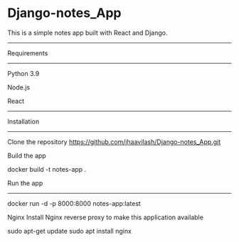 # Django-notes_App

This is a simple notes app built with React and Django.
_____________________________
Requirements
_____________________________
Python 3.9

Node.js

React
________________________________
Installation
________________________________
Clone the repository
https://github.com/jhaavilash/Django-notes_App.git

Build the app

docker build -t notes-app .

Run the app
________________
docker run -d -p 8000:8000 notes-app:latest

Nginx
Install Nginx reverse proxy to make this application available


sudo apt-get update sudo apt install nginx

